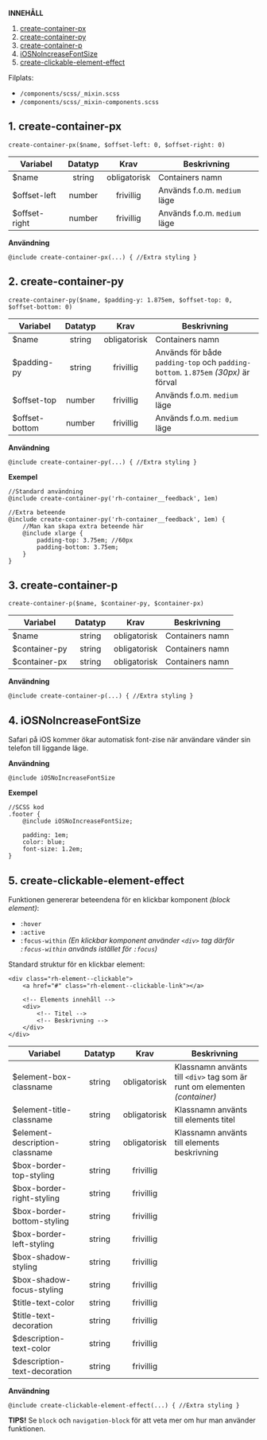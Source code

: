 __INNEHÅLL__
1. [create-container-px](#1-create-container-px)
2. [create-container-py](#2-create-container-py)
3. [create-container-p](#3-create-container-p)
4. [iOSNoIncreaseFontSize](#4-iOSNoIncreaseFontSize)
5. [create-clickable-element-effect](#5-create-clickable-element-effect)

Filplats:
* `/components/scss/_mixin.scss`
* `/components/scss/_mixin-components.scss`

## 1. create-container-px
`create-container-px($name, $offset-left: 0, $offset-right: 0)`

|Variabel|Datatyp|Krav|Beskrivning|
|---|:---:|:---:|---|
|$name|string|obligatorisk|Containers namn|
|$offset-left|number|frivillig|Används f.o.m. `medium` läge|
|$offset-right|number|frivillig|Används f.o.m. `medium` läge|

__Användning__

`@include create-container-px(...) { //Extra styling }`

## 2. create-container-py
`create-container-py($name, $padding-y: 1.875em, $offset-top: 0, $offset-bottom: 0)`

|Variabel|Datatyp|Krav|Beskrivning|
|---|:---:|:---:|---|
|$name|string|obligatorisk|Containers namn|
|$padding-py|string|frivillig|Används för både `padding-top` och `padding-bottom`. `1.875em` _(30px)_ är förval|
|$offset-top|number|frivillig|Används f.o.m. `medium` läge|
|$offset-bottom|number|frivillig|Används f.o.m. `medium` läge|

__Användning__

`@include create-container-py(...) { //Extra styling }`

__Exempel__

```
//Standard användning
@include create-container-py('rh-container__feedback', 1em)

//Extra beteende
@include create-container-py('rh-container__feedback', 1em) {
    //Man kan skapa extra beteende här
    @include xlarge {
        padding-top: 3.75em; //60px
        padding-bottom: 3.75em;
    }
}
```

## 3. create-container-p
`create-container-p($name, $container-py, $container-px)`

|Variabel|Datatyp|Krav|Beskrivning|
|---|:---:|:---:|---|
|$name|string|obligatorisk|Containers namn|
|$container-py|string|obligatorisk|Containers namn|
|$container-px|string|obligatorisk|Containers namn|

__Användning__

`@include create-container-p(...) { //Extra styling }`

## 4. iOSNoIncreaseFontSize
Safari på iOS kommer ökar automatisk font-zise när användare vänder sin telefon till liggande läge.

__Användning__

`@include iOSNoIncreaseFontSize`

__Exempel__
```
//SCSS kod
.footer {
    @include iOSNoIncreaseFontSize;

    padding: 1em;
    color: blue;
    font-size: 1.2em;
}
```

## 5. create-clickable-element-effect
Funktionen genererar beteendena för en klickbar komponent _(block element)_:
* `:hover`
* `:active`
* `:focus-within` _(En klickbar komponent använder `<div>` tag därför `:focus-within` används istället för `:focus`)_

Standard struktur för en klickbar element:
```
<div class="rh-element--clickable">
    <a href="#" class="rh-element--clickable-link"></a>

    <!-- Elements innehåll -->
    <div>
        <!-- Titel -->
        <!-- Beskrivning -->
    </div>
</div>
```

|Variabel|Datatyp|Krav|Beskrivning|
|---|:---:|:---:|---|
|$element-box-classname|string|obligatorisk|Klassnamn använts till `<div>` tag som är runt om elementen _(container)_|
|$element-title-classname|string|obligatorisk|Klassnamn använts till elements titel|
|$element-description-classname|string|obligatorisk|Klassnamn använts till elements beskrivning|
|$box-border-top-styling|string|frivillig||
|$box-border-right-styling|string|frivillig||
|$box-border-bottom-styling|string|frivillig||
|$box-border-left-styling|string|frivillig||
|$box-shadow-styling|string|frivillig||
|$box-shadow-focus-styling|string|frivillig||
|$title-text-color|string|frivillig||
|$title-text-decoration|string|frivillig||
|$description-text-color|string|frivillig||
|$description-text-decoration|string|frivillig||

__Användning__

`@include create-clickable-element-effect(...) { //Extra styling }`

__TIPS!__ Se `block` och `navigation-block` för att veta mer om hur man använder funktionen.